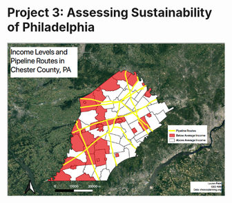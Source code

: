# Project 3: Assessing Sustainability of Philadelphia

<img src="/images/chesco_income.png?raw=true"/>

